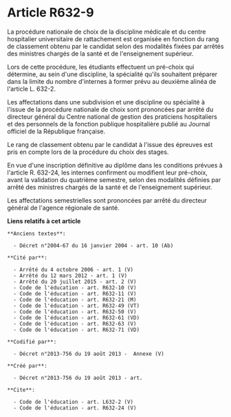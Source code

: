 # Article R632-9

La procédure nationale de choix de la discipline médicale et du centre hospitalier universitaire de rattachement est
organisée en fonction du rang de classement obtenu par le candidat selon des modalités fixées par arrêtés des ministres
chargés de la santé et de l'enseignement supérieur. 

Lors de cette procédure, les étudiants effectuent un pré-choix qui détermine, au sein d'une discipline, la spécialité qu'ils
souhaitent préparer dans la limite du nombre d'internes à former prévu au deuxième alinéa de l'article L. 632-2. 

Les affectations dans une subdivision et une discipline ou spécialité à l'issue de la procédure nationale de choix sont
prononcées par arrêté du directeur général du Centre national de gestion des praticiens hospitaliers et des personnels de la
fonction publique hospitalière publié au Journal officiel de la République française. 

Le rang de classement obtenu par le candidat à l'issue des épreuves est pris en compte lors de la procédure du choix des
stages. 

En vue d'une inscription définitive au diplôme dans les conditions prévues à l'article R. 632-24, les internes confirment ou
modifient leur pré-choix, avant la validation du quatrième semestre, selon des modalités définies par arrêté des ministres
chargés de la santé et de l'enseignement supérieur. 

Les affectations semestrielles sont prononcées par arrêté du directeur général de l'agence régionale de santé.

**Liens relatifs à cet article**

	**Anciens textes**:

	  - Décret n°2004-67 du 16 janvier 2004 - art. 10 (Ab)

	**Cité par**:

	  - Arrêté du 4 octobre 2006 - art. 1 (V)
	  - Arrêté du 12 mars 2012 - art. 1 (V)
	  - Arrêté du 20 juillet 2015 - art. 2 (V)
	  - Code de l'éducation - art. R632-10 (V)
	  - Code de l'éducation - art. R632-11 (V)
	  - Code de l'éducation - art. R632-21 (M)
	  - Code de l'éducation - art. R632-49 (VT)
	  - Code de l'éducation - art. R632-50 (V)
	  - Code de l'éducation - art. R632-61 (VD)
	  - Code de l'éducation - art. R632-63 (V)
	  - Code de l'éducation - art. R632-71 (VD)

	**Codifié par**:

	  - Décret n°2013-756 du 19 août 2013 -  Annexe (V)

	**Créé par**:

	  - Décret n°2013-756 du 19 août 2013 - art.

	**Cite**:

	  - Code de l'éducation - art. L632-2 (V)
	  - Code de l'éducation - art. R632-24 (V)
